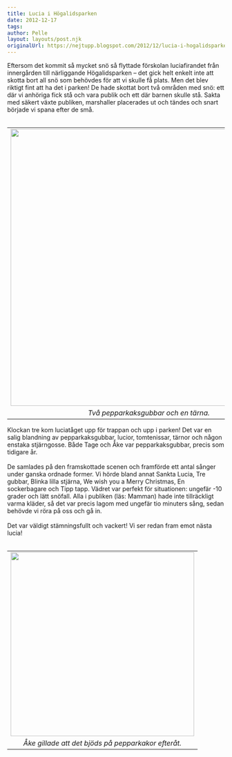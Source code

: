 ```yaml
---
title: Lucia i Högalidsparken
date: 2012-12-17
tags: 	
author: Pelle
layout: layouts/post.njk
originalUrl: https://nejtupp.blogspot.com/2012/12/lucia-i-hogalidsparken.html
---
```


<div class="separator" style="clear: both; text-align: left;">Eftersom det kommit så mycket snö så flyttade förskolan luciafirandet från innergården till närliggande Högalidsparken – det gick helt enkelt inte att skotta bort all snö som behövdes för att vi skulle få plats. Men det blev riktigt fint att ha det i parken! De hade skottat bort två områden med snö: ett där vi anhöriga fick stå och vara publik och ett där barnen skulle stå. Sakta med säkert växte publiken, marshaller placerades ut och tändes och snart började vi spana efter de små.</div><div class="separator" style="clear: both; text-align: left;"><br><table align="center" cellpadding="0" cellspacing="0" class="tr-caption-container" style="margin-left: auto; margin-right: auto; text-align: center;"><tbody><tr><td style="text-align: center;"><img src="../../../../img/Lucia-5C5C0093.jpg" width="640"></td></tr><tr><td class="tr-caption" style="text-align: center;"><i>Två pepparkaksgubbar och en tärna.</i></td></tr></tbody></table></div><div class style="clear: both; text-align: left;">Klockan tre kom luciatåget upp för trappan och upp i parken! Det var en salig blandning av pepparkaksgubbar, lucior, tomtenissar, tärnor och någon enstaka stjärngosse. Både Tage och Åke var pepparkaksgubbar, precis som tidigare år.</div><div class style="clear: both; text-align: left;"><br></div><div class style="clear: both; text-align: left;">De samlades på den framskottade scenen och framförde ett antal sånger under ganska ordnade former. Vi hörde bland annat Sankta Lucia, Tre gubbar, Blinka lilla stjärna, We wish you a Merry Christmas, En sockerbagare och Tipp tapp. Vädret var perfekt för situationen: ungefär -10 grader och lätt snöfall. Alla i publiken (läs: Mamman) hade inte tillräckligt varma kläder, så det var precis lagom med ungefär tio minuters sång, sedan behövde vi röra på oss och gå in.</div><div class style="clear: both; text-align: left;"><br></div><div class style="clear: both; text-align: left;">Det var väldigt stämningsfullt och vackert! Vi ser redan fram emot nästa lucia!</div><br><table align="center" cellpadding="0" cellspacing="0" class="tr-caption-container" style="margin-left: auto; margin-right: auto; text-align: center;"><tbody><tr><td style="text-align: center;"><img src="../../../../img/Lucia-5C5C0103.jpg" width="425"></td></tr><tr><td class="tr-caption" style="text-align: center;"><i>Åke gillade att det bjöds på pepparkakor efteråt.</i></td></tr></tbody></table><br>
